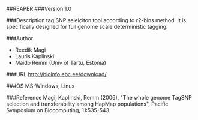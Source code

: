 ##REAPER
###Version
1.0

###Description
tag SNP selelciton tool according to r2-bins method. It is specifically designed for full genome scale deterministic tagging.

###Author
* Reedik Magi
* Lauris Kaplinski
* Maido Remm (Univ of Tartu, Estonia)

###URL
http://bioinfo.ebc.ee/download/

###OS
MS-Windows, Linux

###Reference
Magi, Kaplinski, Remm (2006), "The whole genome TagSNP selection and transferability among HapMap populations", Pacific Symposium on Biocomputing, 11:535-543.


